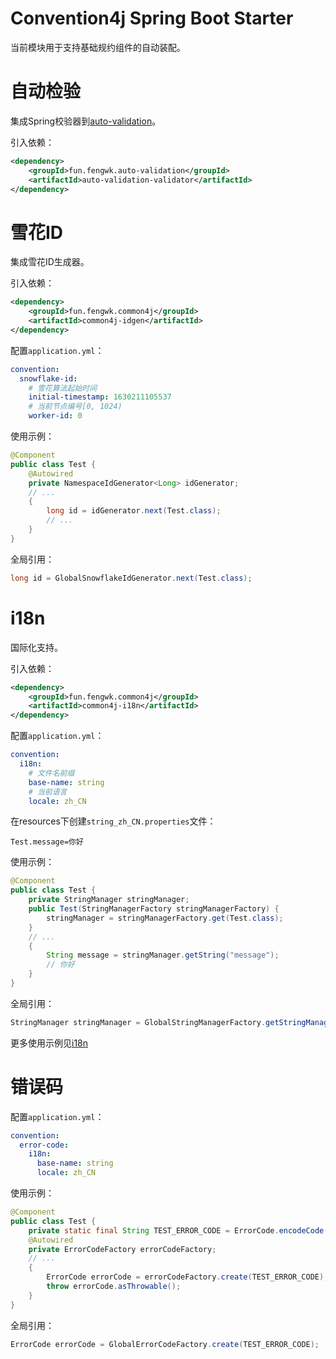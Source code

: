 # Convention4j Spring Boot Starter

当前模块用于支持基础规约组件的自动装配。

# 自动检验

集成Spring校验器到[auto-validation](https://github.com/fengwk/auto-validation)。

引入依赖：

```xml
<dependency>
    <groupId>fun.fengwk.auto-validation</groupId>
    <artifactId>auto-validation-validator</artifactId>
</dependency>
```

# 雪花ID

集成雪花ID生成器。

引入依赖：

```xml
<dependency>
    <groupId>fun.fengwk.common4j</groupId>
    <artifactId>common4j-idgen</artifactId>
</dependency>
```

配置`application.yml`：

```yaml
convention:
  snowflake-id:
    # 雪花算法起始时间
    initial-timestamp: 1630211105537
    # 当前节点编号[0, 1024)
    worker-id: 0
```

使用示例：

```java
@Component
public class Test {
    @Autowired
    private NamespaceIdGenerator<Long> idGenerator;
    // ...
    {
        long id = idGenerator.next(Test.class);
        // ...
    }
}
```

全局引用：

```java
long id = GlobalSnowflakeIdGenerator.next(Test.class);
```

# i18n

国际化支持。

引入依赖：

```xml
<dependency>
    <groupId>fun.fengwk.common4j</groupId>
    <artifactId>common4j-i18n</artifactId>
</dependency>
```

配置`application.yml`：

```yaml
convention:
  i18n:
    # 文件名前缀
    base-name: string
    # 当前语言
    locale: zh_CN
```

在resources下创建`string_zh_CN.properties`文件：

```
Test.message=你好
```

使用示例：

```java
@Component
public class Test {
    private StringManager stringManager;
    public Test(StringManagerFactory stringManagerFactory) {
        stringManager = stringManagerFactory.get(Test.class);
    }
    // ...
    {
        String message = stringManager.getString("message");
        // 你好
    }
}
```

全局引用：

```java
StringManager stringManager = GlobalStringManagerFactory.getStringManager(Test.class);
```

更多使用示例见[i18n](https://github.com/fengwk/commons/tree/main/commons-i18n)

# 错误码

配置`application.yml`：

```yaml
convention:
  error-code:  
    i18n:
      base-name: string
      locale: zh_CN
```

使用示例：

```java
@Component
public class Test {
    private static final String TEST_ERROR_CODE = ErrorCode.encodeCode(ErrorCode.SOURCE_A, "TEST", "0001");
    @Autowired
    private ErrorCodeFactory errorCodeFactory;
    // ...
    {
        ErrorCode errorCode = errorCodeFactory.create(TEST_ERROR_CODE);
        throw errorCode.asThrowable();
    }
}
```

全局引用：

```java
ErrorCode errorCode = GlobalErrorCodeFactory.create(TEST_ERROR_CODE);
```



